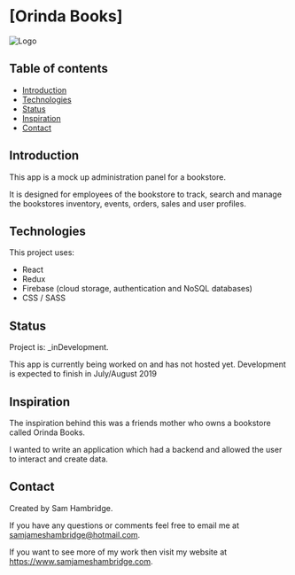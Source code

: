 # [Orinda Books]

![Logo](img/orinda-books-logo.png)

## Table of contents

- [Introduction](#introduction)
- [Technologies](#technologies)
- [Status](#status)
- [Inspiration](#inspiration)
- [Contact](#contact)

## Introduction

This app is a mock up administration panel for a bookstore.

It is designed for employees of the bookstore to track, search and manage the bookstores inventory, events, orders, sales and user profiles.

## Technologies

This project uses:

- React
- Redux
- Firebase (cloud storage, authentication and NoSQL databases)
- CSS / SASS

## Status

Project is: \_inDevelopment.

This app is currently being worked on and has not hosted yet. Development is expected to finish in July/August 2019

## Inspiration

The inspiration behind this was a friends mother who owns a bookstore called Orinda Books.

I wanted to write an application which had a backend and allowed the user to interact and create data.

## Contact

Created by Sam Hambridge.

If you have any questions or comments feel free to email me at samjameshambridge@hotmail.com.

If you want to see more of my work then visit my website at https://www.samjameshambridge.com.
